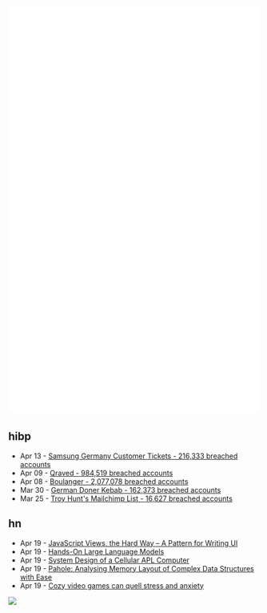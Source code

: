![Metrics](https://raw.githubusercontent.com/phixion/phixion/master/metrics.svg)

## hibp

<!--
for https://github.com/phixion/phixion/blob/main/.github/workflows/feeds.yml
-->
<!--START_SECTION:haveibeenpwnd-->
- Apr 13 - [Samsung Germany Customer Tickets - 216,333 breached accounts](https://haveibeenpwned.com/PwnedWebsites#SamsungGermany)
- Apr 09 - [Qraved - 984,519 breached accounts](https://haveibeenpwned.com/PwnedWebsites#Qraved)
- Apr 08 - [Boulanger - 2,077,078 breached accounts](https://haveibeenpwned.com/PwnedWebsites#Boulanger)
- Mar 30 - [German Doner Kebab - 162,373 breached accounts](https://haveibeenpwned.com/PwnedWebsites#GermanDonerKebab)
- Mar 25 - [Troy Hunt's Mailchimp List - 16,627 breached accounts](https://haveibeenpwned.com/PwnedWebsites#TroyHuntMailchimpList)
<!--END_SECTION:haveibeenpwnd-->

## hn

<!--
for https://github.com/phixion/phixion/blob/main/.github/workflows/feeds.yml
-->
<!--START_SECTION:hn-->
- Apr 19 - [JavaScript Views, the Hard Way – A Pattern for Writing UI](https://github.com/matthewp/views-the-hard-way)
- Apr 19 - [Hands-On Large Language Models](https://github.com/HandsOnLLM/Hands-On-Large-Language-Models)
- Apr 19 - [System Design of a Cellular APL Computer](https://ieeexplore.ieee.org/document/1671509)
- Apr 19 - [Pahole: Analysing Memory Layout of Complex Data Structures with Ease](https://pramodkumbhar.com/2023/11/pahole-to-analyz-data-structure-memory-layouts-with-ease/)
- Apr 19 - [Cozy video games can quell stress and anxiety](https://www.reuters.com/business/retail-consumer/cozy-video-games-can-quell-stress-anxiety-2025-01-27/)
<!--END_SECTION:hn-->

<!--
for https://yhype.me
-->
![](https://hit.yhype.me/github/profile?user_id=13013670)
